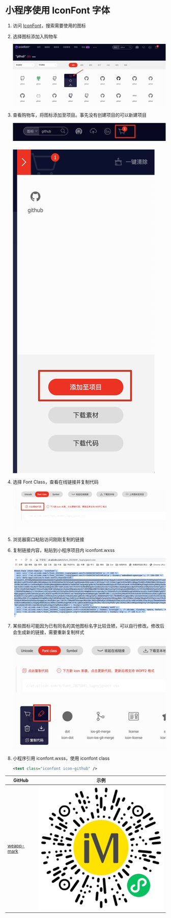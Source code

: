 # 小程序使用 IconFont 字体

1. 访问 [IconFont](https://www.iconfont.cn/)，搜索需要使用的图标

2. 选择图标添加入购物车

   ![加入购物车](./assets/m-iconfont-1.jpg)

3. 查看购物车，将图标添加至项目。事先没有创建项目的可以新建项目

   ![查看购物车](./assets/m-iconfont-2.jpg)

   ![添加图标至项目](./assets/m-iconfont-3.jpg)

4. 选择 Font Class，查看在线链接并复制代码

   ![复制在线链接](./assets/m-iconfont-4.jpg)

5. 浏览器窗口粘贴访问刚刚复制的链接

6. 复制链接内容，粘贴到小程序项目内 iconfont.wxss

   ![复制链接内容](./assets/m-iconfont-5.jpg)

7. 某些图标可能因为已有同名的其他图标名字比较丑陋，可以自行修改。修改后会生成新的链接，需要重新复制样式

   ![修改图标名](./assets/m-iconfont-6.jpg)

8. 小程序引用 iconfont.wxss，使用 iconfont class

   ```xml
   <text class="iconfont icon-github" />
   ```

| GitHub                                            | 示例                                            |
| ------------------------------------------------- | ----------------------------------------------- |
| [weapp-mark](https://github.com/honye/weapp-mark) | ![IconFont 示例](./assets/imark-page-icons.png) |